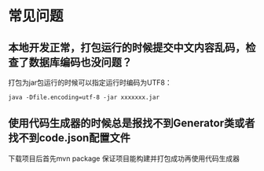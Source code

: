 # 常见问题

## 本地开发正常，打包运行的时候提交中文内容乱码，检查了数据库编码也没问题？

打包为jar包运行的时候可以指定运行时编码为UTF8：
```
java -Dfile.encoding=utf-8 -jar xxxxxxx.jar
```

## 使用代码生成器的时候总是报找不到Generator类或者找不到code.json配置文件

下载项目后首先mvn package 保证项目能构建并打包成功再使用代码生成器

